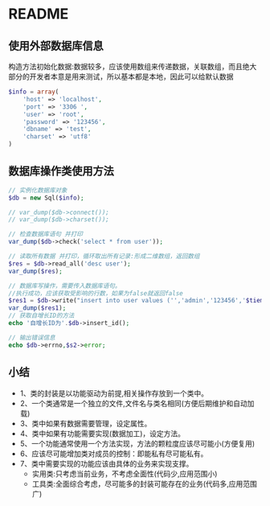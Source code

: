 # README

## 使用外部数据库信息

构造方法初始化数据:数据较多，应该使用数组来传递数据，关联数组，而且绝大部分的开发者本意是用来测试，所以基本都是本地，因此可以给默认数据

```php
$info = array(
	'host' => 'localhost',
	'port' => '3306 ',
	'user' => 'root',
	'password' => '123456',
	'dbname' => 'test',
	'charset' => 'utf8'
)
```


## 数据库操作类使用方法

```php
// 实例化数据库对象
$db = new Sql($info);

// var_dump($db->connect());
// var_dump($db->charset());

// 检查数据库语句 并打印
var_dump($db->check('select * from user'));

// 读取所有数据 并打印，循环取出所有记录:形成二维数组，返回数组
$res = $db->read_all('desc user');
var_dump($res);

// 数据库写操作，需要传入数据库语句。
//执行成功，应该获取受影响的行数，如果为false就返回false
$res1 = $db->write("insert into user values ('','admin','123456','$tiem')");
var_dump($res1);
// 获取自增长ID的方法
echo '自增长ID为'.$db->insert_id();

// 输出错误信息
echo $db->errno,$s2->error;

```

## 小结

- 1、类的封装是以功能驱动为前提,相关操作存放到一个类中。
- 2、一个类通常是一个独立的文件,文件名与类名相同(方便后期维护和自动加载)
- 3、类中如果有数据需要管理，设定属性。
- 4、类中如果有功能需要实现(数据加工)，设定方法。
- 5、一个功能通常使用一个方法实现，方法的颗粒度应该尽可能小(方便复用)
- 6、应该尽可能增加类对成员的控制：即能私有尽可能私有。
- 7、类中需要实现的功能应该由具体的业务来实现支撑。
  -	实用类:只考虑当前业务，不考虑全面性(代码少,应用范围小)
  -	工具类:全面综合考虑，尽可能多的封装可能存在的业务(代码多,应用范围广)